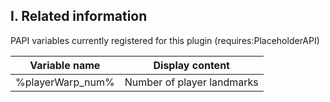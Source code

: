 ## I. Related information

PAPI variables currently registered for this plugin (requires:PlaceholderAPI)

| Variable name    | Display content            |
|------------------|----------------------------|
| %playerWarp_num% | Number of player landmarks |